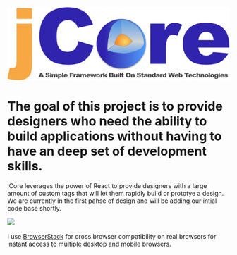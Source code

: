 <img src="jCore_Logo.png" />

# The goal of this project is to provide designers who need the ability to build applications without having to have an deep set of development skills.

jCore leverages the power of React to provide designers with a large amount of custom tags that will let them rapidly build or prototye a design.
We are currently in the first pahse of design and will be adding our intial code base shortly.



<img src="https://bstacksupport.zendesk.com/attachments/token/NKFfHCZxmMGztqO7sgxUrmP5b/?name=Logo-01.svg" width="250" />

I use <a href="https://www.browserstack.com" target="_blank">BrowserStack</a> for cross browser compatibility on real browsers  for instant access to multiple desktop and mobile browsers.
